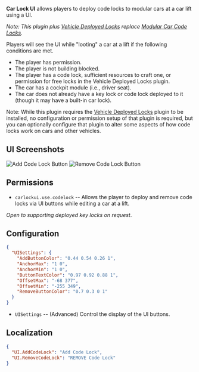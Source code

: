 **Car Lock UI** allows players to deploy code locks to modular cars at a car lift using a UI.

*Note: This plugin plus [Vehicle Deployed Locks](https://umod.org/plugins/vehicle-deployed-locks) replace [Modular Car Code Locks](https://umod.org/plugins/modular-car-code-locks).*

Players will see the UI while "looting" a car at a lift if the following conditions are met.
- The player has permission.
- The player is not building blocked.
- The player has a code lock, sufficient resources to craft one, or permission for free locks in the Vehicle Deployed Locks plugin.
- The car has a cockpit module (i.e., driver seat).
- The car does not already have a key lock or code lock deployed to it (though it may have a built-in car lock).

Note: While this plugin requires the [Vehicle Deployed Locks](https://umod.org/plugins/vehicle-deployed-locks) plugin to be installed, no configuration or permission setup of that plugin is required, but you can optionally configure that plugin to alter some aspects of how code locks work on cars and other vehicles.

## UI Screenshots

![Add Code Lock Button](https://i.imgur.com/Xk91dHF.png)
![Remove Code Lock Button](https://i.imgur.com/IT1xsrZ.png)

## Permissions

- `carlockui.use.codelock` -- Allows the player to deploy and remove code locks via UI buttons while editing a car at a lift.

*Open to supporting deployed key locks on request*.

## Configuration
```json
{
  "UISettings": {
    "AddButtonColor": "0.44 0.54 0.26 1",
    "AnchorMax": "1 0",
    "AnchorMin": "1 0",
    "ButtonTextColor": "0.97 0.92 0.88 1",
    "OffsetMax": "-68 377",
    "OffsetMin": "-255 349",
    "RemoveButtonColor": "0.7 0.3 0 1"
  }
}
```

- `UISettings` -- (Advanced) Control the display of the UI buttons.

## Localization

```json
{
  "UI.AddCodeLock": "Add Code Lock",
  "UI.RemoveCodeLock": "REMOVE Code Lock"
}
```
